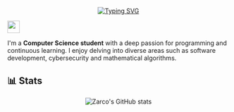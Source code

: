 <div align="center">

[![Typing SVG](https://readme-typing-svg.demolab.com?font=Rubik+Glitch&size=40&pause=1000&color=3C72FF&center=true&vCenter=true&width=435&lines=Hey!+This+is+Zarco)](https://git.io/typing-svg)

</div>

<p align="left">
  <a href="https://www.linkedin.com/in/antoniozarco/" target="_blank"><img src="https://img.shields.io/badge/LinkedIn-0077B5?style=for-the-badge&logo=linkedin&logoColor=white" height="28" style="margin-right: 12px"></a> 
</p>

I'm a **Computer Science student** with a deep passion for programming and continuous learning. I enjoy delving into diverse areas such as software development, cybersecurity and mathematical algorithms. 


## 📊 Stats

<div align="center">

![Zarco's GitHub stats](https://github-readme-stats.vercel.app/api/top-langs/?username=jzarcoo&langs_count=9&theme=chartreuse-dark&layout=donut-vertical)

</div>

<!--
**jzarcoo/jzarcoo** is a ✨ _special_ ✨ repository because its `README.md` (this file) appears on your GitHub profile.

Here are some ideas to get you started:

- 🔭 I’m currently working on ...
- 🌱 I’m currently learning ...
- 👯 I’m looking to collaborate on ...
- 🤔 I’m looking for help with ...
- 💬 Ask me about ...
- 📫 How to reach me: ...
- 😄 Pronouns: ...
- ⚡ Fun fact: ...
-->

